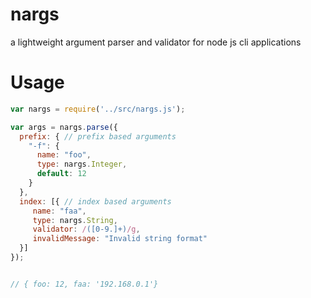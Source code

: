 # nargs
a lightweight argument parser and validator for node js cli applications


# Usage
```javascript
var nargs = require('../src/nargs.js');

var args = nargs.parse({
  prefix: { // prefix based arguments
    "-f": {
      name: "foo",
      type: nargs.Integer,
      default: 12
    }
  },
  index: [{ // index based arguments
     name: "faa",
     type: nargs.String,
     validator: /([0-9.]+)/g,
     invalidMessage: "Invalid string format"
  }]
});


// { foo: 12, faa: '192.168.0.1'}

```
